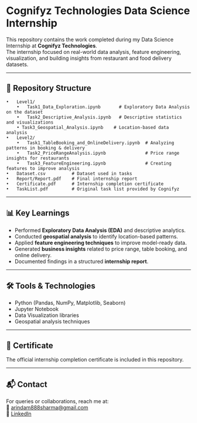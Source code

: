 # Cognifyz Technologies Data Science Internship

This repository contains the work completed during my Data Science Internship at **Cognifyz Technologies**.  
The internship focused on real-world data analysis, feature engineering, visualization, and building insights from restaurant and food delivery datasets.

---

## 📂 Repository Structure
	•	Level1/
	    •	Task1_Data_Exploration.ipynb       # Exploratory Data Analysis on the dataset
	    •	Task2_Descriptive_Analysis.ipynb   # Descriptive statistics and visualizations
	    • Task3_Geospatial_Analysis.ipynb    # Location-based data analysis
	•	Level2/
	    •	Task1_TableBooking_and_OnlineDelivery.ipynb  # Analyzing patterns in booking & delivery
	    •	Task2_PriceRangeAnalysis.ipynb               # Price range insights for restaurants
	    •	Task3_FeatureEngineering.ipynb               # Creating features to improve analysis
	•	Dataset.csv          # Dataset used in tasks
	•	Report/Report.pdf    # Final internship report
	•	Certificate.pdf      # Internship completion certificate
	•	TaskList.pdf         # Original task list provided by Cognifyz
 ---

## 📊 Key Learnings
- Performed **Exploratory Data Analysis (EDA)** and descriptive analytics.
- Conducted **geospatial analysis** to identify location-based patterns.
- Applied **feature engineering techniques** to improve model-ready data.
- Generated **business insights** related to price range, table booking, and online delivery.
- Documented findings in a structured **internship report**.

---

## 🛠️ Tools & Technologies
- Python (Pandas, NumPy, Matplotlib, Seaborn)
- Jupyter Notebook
- Data Visualization libraries
- Geospatial analysis techniques

---

## 📑 Certificate
The official internship completion certificate is included in this repository.

---

## 📬 Contact
For queries or collaborations, reach me at:  
📧 arindam888sharma@gmail.com  
🔗 [LinkedIn](https://www.linkedin.com/in/arindam2808) 
